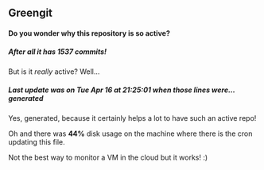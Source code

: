 ## Greengit

#### Do you wonder why this repository is so active?

##### After all it has 1537 commits!

But is it *really* active? Well...

##### Last update was on Tue Apr 16 at 21:25:01 when those lines were... generated

Yes, generated, because it certainly helps a lot to have such an active repo!

Oh and there was **44%** disk usage on the machine
where there is the cron updating this file.

Not the best way to monitor a VM in the cloud but it works! :)

